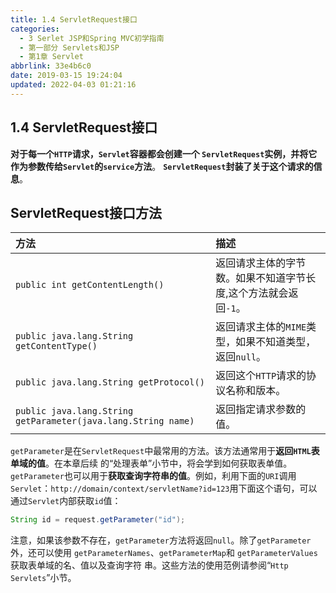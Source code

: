 ```yaml
---
title: 1.4 ServletRequest接口
categories: 
  - 3 Serlet JSP和Spring MVC初学指南
  - 第一部分 Servlets和JSP
  - 第1章 Servlet
abbrlink: 33e4b6c0
date: 2019-03-15 19:24:04
updated: 2022-04-03 01:21:16
---
```

## 1.4 ServletRequest接口  ##
**对于每一个`HTTP`请求，`Servlet`容器都会创建一个 `ServletRequest`实例，并将它作为参数传给`Servlet`的`service`方法**。 **`ServletRequest`封装了关于这个请求的信息**。
## ServletRequest接口方法 ## 
|方法|描述|
|:---|:---|
|`public int getContentLength()`|返回请求主体的字节数。如果不知道字节长度,这个方法就会返回`-1`。|
|`public java.lang.String getContentType()`|返回请求主体的`MIME`类型，如果不知道类型，返回`null`。|
|`public java.lang.String getProtocol()`|返回这个`HTTP`请求的协议名称和版本。|
|`public java.lang.String getParameter(java.lang.String name)`|返回指定请求参数的值。|

`getParameter`是在`ServletRequest`中最常用的方法。该方法通常用于**返回`HTML`表单域的值**。在本章后续 的“处理表单”小节中，将会学到如何获取表单值。 `getParameter`也可以用于**获取查询字符串的值**。例如，利用下面的`URI`调用`Servlet`：`http://domain/context/servletName?id=123`用下面这个语句，可以通过`Servlet`内部获取`id`值： 
```java
String id = request.getParameter("id"); 
```
注意，如果该参数不存在，`getParameter`方法将返回`null`。除了`getParameter`外，还可以使用 `getParameterNames`、`getParameterMap`和 `getParameterValues`获取表单域的名、值以及查询字符 串。这些方法的使用范例请参阅“`Http Servlets`”小节。

